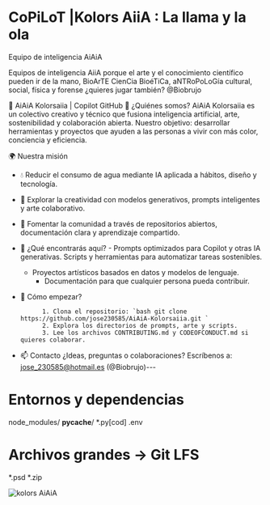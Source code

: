 # CoPiLoT |Kolors AiiA : La llama y la ola

Equipo de inteligencia AiAiA

Equipos de inteligencia AiiA porque el arte y el conocimiento científico pueden ir de la mano,  BioArTE CienCia BioéTiCa, aNTRoPoLoGía cultural, social, física y forense ¿quieres jugar también? @Biobrujo



🌈 AiAiA Kolorsaiia | Copilot GitHub 🤖 ¿Quiénes somos? AiAiA Kolorsaiia es un colectivo creativo y técnico que fusiona inteligencia artificial, arte, sostenibilidad y colaboración abierta. Nuestro objetivo: desarrollar herramientas y proyectos que ayuden a las personas a vivir con más color, conciencia y eficiencia. 

🌍 Nuestra misión 

- 💧 Reducir el consumo de agua mediante IA aplicada a hábitos, diseño y tecnología.

- 🎨 Explorar la creatividad con modelos generativos, prompts inteligentes y arte colaborativo.

- 🤝 Fomentar la comunidad a través de repositorios abiertos, documentación clara y aprendizaje compartido.

  
- 🧠 ¿Qué encontrarás aquí? - Prompts optimizados para Copilot y otras IA generativas. Scripts y herramientas para automatizar tareas sostenibles.

  - Proyectos artísticos basados en datos y modelos de lenguaje.
    - Documentación para que cualquier persona pueda contribuir.

- 🚀 Cómo empezar?

            1. Clona el repositorio: `bash git clone https://github.com/jose230585/AiAiA-Kolorsaiia.git `
            2. Explora los directorios de prompts, arte y scripts.
            3. Lee los archivos CONTRIBUTING.md y CODEOFCONDUCT.md si quieres colaborar.

- 📫 Contacto ¿Ideas, preguntas o colaboraciones? Escríbenos a: jose_230585@hotmail.es (@Biobrujo)---

# Entornos y dependencias
node_modules/
__pycache__/
*.py[cod]
.env

# Archivos grandes → Git LFS
*.psd
*.zip

































![kolors AiAiA](https://github.com/user-attachments/assets/6996b99b-ac99-4738-92eb-f62ef63158f7)
